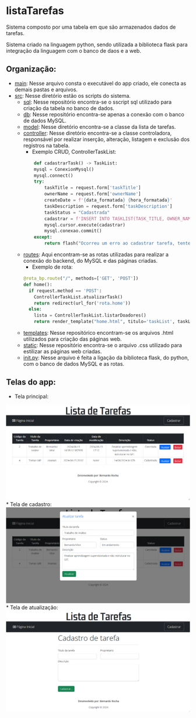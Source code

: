 # listaTarefas
Sistema composto por uma tabela em que são armazenados dados de tarefas.

Sistema criado na linguagem python, sendo utilizada a biblioteca flask para integração da linguagem com o banco de daos e a web.

## Organização:
- [main](main.py): Nesse arquivo consta o executável do app criado, ele conecta as demais pastas e arquivos.
- [src](src): Nesse diretório estão os scripts do sistema.
  * [sql](src/sql): Nesse repositório encontra-se o sscript sql utilizado para criação da tabela no banco de dados.
  * [db](src/db): Nesse repositório encontra-se apenas a conexão com o banco de dados MySQL.
  * [model](src/model): Nesse diretório encontra-se a classe da lista de tarefas.
  * [controller](src/controller): Nesse diretório encontra-se a classe controladora, responsável por realizar inserção, alteração, listagem e exclusão dos registros na tabela.
    - Exemplo CRUD, ControllerTaskList:
    ```python
        def cadastrarTask() -> TaskList:
        mysql = ConexionMysql()
        mysql.connect()
        try:
            taskTitle = request.form['taskTitle']
            ownerName = request.form['ownerName']
            createDate = f'{data_formatada} {hora_formatada}'
            taskDescription = request.form['taskDescription']
            taskStatus = "Cadastrada"
            cadastrar = f'INSERT INTO TASKLIST(TASK_TITLE, OWNER_NAME, CREATE_DATE, TASK_DESCRIPTION, TASK_STATUS) VALUES ("{taskTitle}", "{ownerName}", "{createDate}", "{taskDescription}", "{taskStatus}")'
            mysql.cursor.execute(cadastrar)
            mysql.conexao.commit()
        except:
            return flash("Ocorreu um erro ao cadastrar tarefa, tente novamente.")
    ```
  * [routes](src/routes): Aqui encontram-se as rotas utilizadas para realizar a conexão do backend, do MySQL e das páginas criadas.
    - Exemplo de rota:
    ```python
    @rota_bp.route("/", methods=['GET', 'POST'])
    def home():
      if request.method == 'POST':
        ControllerTaskList.atualizarTask()
        return redirect(url_for('rota.home'))
      else:
        lista = ControllerTaskList.listarDoadores()
        return render_template("home.html", titulo='taskList', taskList = lista)
    ```
  * [templates](src/templates): Nesse repositórico encontram-se os arquivos .html utilizados para criação das páginas web.
  * [static](src/static): Nesse repositório encontra-se o arquivo .css utilizado para estilizar as páginas web criadas.
  * [init.py](src/init.py): Nesse arquivo é feita a ligação da biblioteca flask, do python, com o banco de dados MySQL e as rotas.

## Telas do app:

* Tela principal:
 <img src="/telasApp/tela1.jpeg">
* Tela de cadastro:
 <img src="/telasApp/tela2.jpeg">
* Tela de atualização:
<img src="/telasApp/tela3.jpeg">
